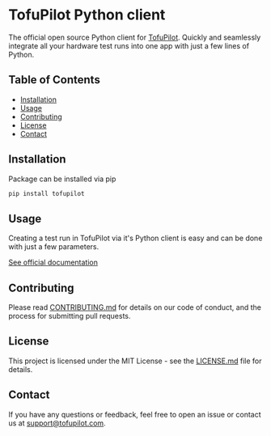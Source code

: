 # TofuPilot Python client

The official open source Python client for [TofuPilot](https://tofupilot.com). Quickly and seamlessly integrate all your hardware test runs into one app with just a few lines of Python.

## Table of Contents

- [Installation](#installation)
- [Usage](#usage)
- [Contributing](#contributing)
- [License](#license)
- [Contact](#contact)

## Installation

Package can be installed via pip

```bash
pip install tofupilot
```

## Usage

Creating a test run in TofuPilot via it's Python client is easy and can be done with just a few parameters.

[See official documentation](https://docs.tofupilot.com)

## Contributing

Please read [CONTRIBUTING.md](./CONTRIBUTING.md) for details on our code of conduct, and the process for submitting pull requests.

## License

This project is licensed under the MIT License - see the [LICENSE.md](./LICENSE.md) file for details.

## Contact

If you have any questions or feedback, feel free to open an issue or contact us at support@tofupilot.com.
